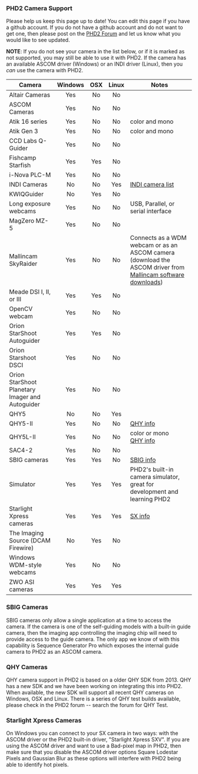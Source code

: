 ### PHD2 Camera Support ###

Please help us keep this page up to date!  You can edit this page if you have a github account.  If you do not have a github account and do not want to get one, then please post on the [PHD2 Forum](https://groups.google.com/forum/?fromgroups=#!forum/open-phd-guiding) and let us know what you would like to see updated.

**NOTE**: If you do not see your camera in the list below, or if it is marked as not supported, you may still be able to use it with PHD2.  If the camera has an available ASCOM driver (Windows) or an INDI driver (Linux), then you _can_ use the camera with PHD2.

|Camera|Windows|OSX|Linux|Notes|
|------|:-----:|:-:|:---:|-----|
| Altair Cameras | Yes | No | No |  |
| ASCOM Cameras| Yes | No | No | |
| Atik 16 series | Yes | No | No | color and mono |
| Atik Gen 3  | Yes | No | No | color and mono |
| CCD Labs Q-Guider | Yes | No | No |  |
| Fishcamp Starfish | Yes | Yes | No |  |
| i-Nova PLC-M | Yes | No | No | |
| INDI Cameras|No|No|Yes| [INDI camera list](http://www.indilib.org/devices/ccds.html) |
| KWIQGuider | No | Yes | No |  |
| Long exposure webcams | Yes | No | No | USB, Parallel, or serial interface |
| MagZero MZ-5 | Yes | No | No |  |
| Mallincam SkyRaider | Yes | No | No | Connects as a WDM webcam or as an ASCOM camera (download the ASCOM driver from [Mallincam software downloads](http://www.mallincam.net/software-downloads.html)) |
| Meade DSI I, II, or III | Yes | Yes | No |  |
| OpenCV webcam | Yes | No | No |  |
| Orion StarShoot Autoguider | Yes | Yes | No |  |
| Orion Starshoot DSCI | Yes | No | No |  |
| Orion StarShoot Planetary Imager and Autoguider | Yes | No | No |  |
| QHY5 | No | No | Yes | |
| QHY5-II | Yes | No | No | [QHY info](#qhy) |
| QHY5L-II | Yes | No | No | color or mono<br>[QHY info](#qhy) |
| SAC4-2 | Yes | No | No |  |
| SBIG cameras | Yes | Yes | No | [SBIG info](#sbig) |
| Simulator | Yes | Yes | Yes | PHD2's built-in camera simulator, great for development and learning PHD2 |
| Starlight Xpress cameras |Yes|Yes|Yes|[SX info](#sx)|
| The Imaging Source (DCAM Firewire) | No | Yes | No |  |
| Windows WDM-style webcams | Yes | No | No |  |
| ZWO ASI cameras| Yes | Yes | Yes | |

<a name=sbig></a>
### SBIG Cameras ###

SBIG cameras only allow a single application at a time to access the camera. If the camera is one of the self-guiding models with a built-in guide camera, then the imaging app controlling the imaging chip will need to provide access to the guide camera. The only app we know of with this capability is Sequence Generator Pro which exposes the internal guide camera to PHD2 as an ASCOM camera.

<a name=qhy></a>
### QHY Cameras ###
QHY camera support in PHD2 is based on a older QHY SDK from 2013. QHY has a new SDK and we have been working on integrating this into PHD2.  When available, the new SDK will support all recent QHY cameras on Windows, OSX and Linux. There is a series of QHY test builds available, please check in the PHD2 forum -- search the forum for QHY Test.

<a name=sx></a>
### Starlight Xpress Cameras ###
On Windows you can connect to your SX camera in two ways: with the ASCOM driver or the PHD2 built-in driver, "Starlight Xpress SXV".  If you are using the ASCOM driver and want to use a Bad-pixel map in PHD2, then make sure that you disable the ASCOM driver options Square Lodestar Pixels and Gaussian Blur as these options will interfere with PHD2 being able to identify hot pixels.

